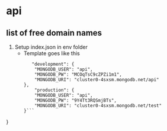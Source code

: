 # api
## list of free domain names
1. Setup index.json in env folder
    - Template goes like this 
        ```{
           "development": {
            "MONGODB_USER": "api",
            "MONGODB_PW": "MCOqTsC9cZPZi1m1",
            "MONGODB_URI": "cluster0-4sxsm.mongodb.net/api"
        }, 
            "production": {      
            "MONGODB_USER": "api",
            "MONGODB_PW": "9Y4Tt3RQSmjBTs",
            "MONGODB_URI": "cluster0-4sxsm.mongodb.net/test"
        }```
}

